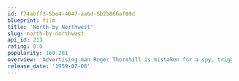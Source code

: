 ```yaml
---
id: f74abff3-5be4-4047-aa6d-6b2b866af00d
blueprint: film
title: 'North by Northwest'
slug: north-by-northwest
api_id: 213
rating: 8.0
popularity: 160.281
overview: 'Advertising man Roger Thornhill is mistaken for a spy, triggering a deadly cross-country chase.'
release_date: '1959-07-08'
---
```

